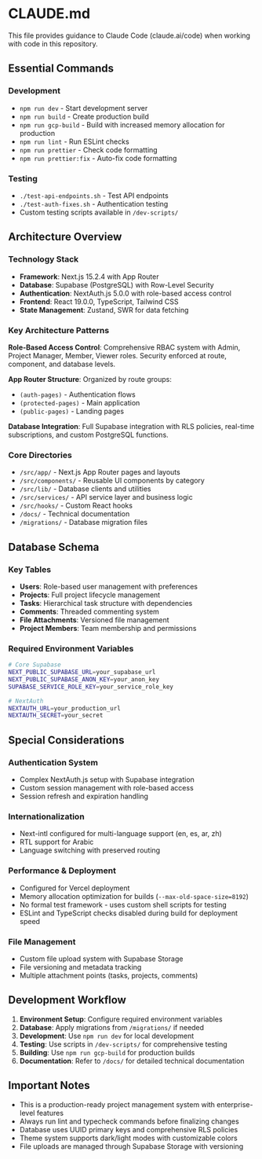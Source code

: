 # CLAUDE.md

This file provides guidance to Claude Code (claude.ai/code) when working with code in this repository.

## Essential Commands

### Development
- `npm run dev` - Start development server
- `npm run build` - Create production build  
- `npm run gcp-build` - Build with increased memory allocation for production
- `npm run lint` - Run ESLint checks
- `npm run prettier` - Check code formatting
- `npm run prettier:fix` - Auto-fix code formatting

### Testing
- `./test-api-endpoints.sh` - Test API endpoints
- `./test-auth-fixes.sh` - Authentication testing
- Custom testing scripts available in `/dev-scripts/`

## Architecture Overview

### Technology Stack
- **Framework**: Next.js 15.2.4 with App Router
- **Database**: Supabase (PostgreSQL) with Row-Level Security
- **Authentication**: NextAuth.js 5.0.0 with role-based access control
- **Frontend**: React 19.0.0, TypeScript, Tailwind CSS
- **State Management**: Zustand, SWR for data fetching

### Key Architecture Patterns

**Role-Based Access Control**: Comprehensive RBAC system with Admin, Project Manager, Member, Viewer roles. Security enforced at route, component, and database levels.

**App Router Structure**: Organized by route groups:
- `(auth-pages)` - Authentication flows
- `(protected-pages)` - Main application 
- `(public-pages)` - Landing pages

**Database Integration**: Full Supabase integration with RLS policies, real-time subscriptions, and custom PostgreSQL functions.

### Core Directories
- `/src/app/` - Next.js App Router pages and layouts
- `/src/components/` - Reusable UI components by category
- `/src/lib/` - Database clients and utilities
- `/src/services/` - API service layer and business logic
- `/src/hooks/` - Custom React hooks
- `/docs/` - Technical documentation
- `/migrations/` - Database migration files

## Database Schema

### Key Tables
- **Users**: Role-based user management with preferences
- **Projects**: Full project lifecycle management
- **Tasks**: Hierarchical task structure with dependencies
- **Comments**: Threaded commenting system
- **File Attachments**: Versioned file management
- **Project Members**: Team membership and permissions

### Required Environment Variables
```bash
# Core Supabase
NEXT_PUBLIC_SUPABASE_URL=your_supabase_url
NEXT_PUBLIC_SUPABASE_ANON_KEY=your_anon_key
SUPABASE_SERVICE_ROLE_KEY=your_service_role_key

# NextAuth
NEXTAUTH_URL=your_production_url
NEXTAUTH_SECRET=your_secret
```

## Special Considerations

### Authentication System
- Complex NextAuth.js setup with Supabase integration
- Custom session management with role-based access
- Session refresh and expiration handling

### Internationalization
- Next-intl configured for multi-language support (en, es, ar, zh)
- RTL support for Arabic
- Language switching with preserved routing

### Performance & Deployment
- Configured for Vercel deployment
- Memory allocation optimization for builds (`--max-old-space-size=8192`)
- No formal test framework - uses custom shell scripts for testing
- ESLint and TypeScript checks disabled during build for deployment speed

### File Management
- Custom file upload system with Supabase Storage
- File versioning and metadata tracking
- Multiple attachment points (tasks, projects, comments)

## Development Workflow

1. **Environment Setup**: Configure required environment variables
2. **Database**: Apply migrations from `/migrations/` if needed
3. **Development**: Use `npm run dev` for local development
4. **Testing**: Use scripts in `/dev-scripts/` for comprehensive testing
5. **Building**: Use `npm run gcp-build` for production builds
6. **Documentation**: Refer to `/docs/` for detailed technical documentation

## Important Notes

- This is a production-ready project management system with enterprise-level features
- Always run lint and typecheck commands before finalizing changes
- Database uses UUID primary keys and comprehensive RLS policies
- Theme system supports dark/light modes with customizable colors
- File uploads are managed through Supabase Storage with versioning